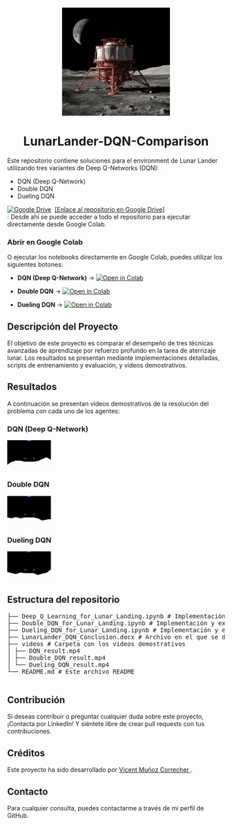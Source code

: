 
<p align="center">
  <img src="videos/lunar-lander-1rMpv0NYSmiiCGHzS4ge5g-pWlusKK_S4ONk5ZVjI1xbQ.jpeg" style="width: 250px;">
  
</p>
<h1 align="center">LunarLander-DQN-Comparison</h1>

Este repositorio contiene soluciones para el environment de Lunar Lander utilizando tres variantes de Deep Q-Networks (DQN):

- DQN (Deep Q-Network)
- Double DQN
- Dueling DQN


<p>
  <a href="https://drive.google.com/drive/folders/1-Tbos5aCdj8Qgy_Rz5d8T8tbtm-42TiF?usp=sharing" style="display: flex; align-items: center;">
    <img src="https://img.icons8.com/color/24/000000/google-drive--v2.png" alt="Google Drive" style="margin-right: 8px;"/>
    <span>[Enlace al repositorio en Google Drive]</span>
  </a>
     :  Desde ahí se puede acceder a todo el repositorio para ejecutar directamente desde Google Colab.
</p>


### Abrir en Google Colab

O ejecutar los notebooks directamente en Google Colab, puedes utilizar los siguientes botones:

- **DQN (Deep Q-Network)** ->
  [![Open in Colab](https://colab.research.google.com/assets/colab-badge.svg)]([[https://colab.research.google.com/drive/1-Tbos5aCdj8Qgy_Rz5d8T8tbtm-42TiF#scrollTo=Deep_Q_Learning_for_Lunar_Landing](https://colab.research.google.com/drive/1g4DAVYOhfjIb8CAzdKGx5XEQMDpjWdbT)])

- **Double DQN** ->
  [![Open in Colab](https://colab.research.google.com/assets/colab-badge.svg)](https://drive.google.com/file/d/1g4DAVYOhfjIb8CAzdKGx5XEQMDpjWdbT/view?usp=sharing)

- **Dueling DQN** ->
  [![Open in Colab](https://colab.research.google.com/assets/colab-badge.svg)](https://drive.google.com/file/d/1l88lvyyVGzuXTOTKDYRe1M7jURa2mm_1/view?usp=sharing)

  
## Descripción del Proyecto

El objetivo de este proyecto es comparar el desempeño de tres técnicas avanzadas de aprendizaje por refuerzo profundo en la tarea de aterrizaje lunar. Los resultados se presentan mediante implementaciones detalladas, scripts de entrenamiento y evaluación, y vídeos demostrativos.

## Resultados

A continuación se presentan vídeos demostrativos de la resolución del problema con cada uno de los agentes:

### DQN (Deep Q-Network)
<img src="videos/DQN.gif" alt="DQN" style="max-width: 20%; height: auto;">

### Double DQN
<img src="videos/Double_DQN.gif" alt="Double DQN" style="max-width: 20%; height: auto;">

### Dueling DQN
<img src="videos/Dueling_DQN.gif" alt="Dueling DQN" style="max-width: 20%; height: auto;">


## Estructura del repositorio
 <pre>
├── Deep_Q_Learning_for_Lunar_Landing.ipynb # Implementación y explicación del algoritmo DQN
├── Double_DQN_for_Lunar_Landing.ipynb # Implementación y explicación del algoritmo Double DQN
├── Dueling_DQN_for_Lunar_Landing.ipynb # Implementación y explicación del algoritmo Dueling DQN.
├── LunarLander_DQN_Conclusion.docx # Archivo en el que se documenta el proyecto y las conclusiones obtenidas
├── videos # Carpeta con los videos demostrativos
│ ├── DQN_result.mp4
│ ├── Double_DQN_result.mp4
│ └── Dueling_DQN_result.mp4
└── README.md # Este archivo README
  </pre>



<h2>Contribución</h2>

  <p>Si deseas contribuir o preguntar cualquier duda sobre este proyecto, ¡Contacta por LinkedIn! Y siéntete libre de crear pull requests con tus contribuciones.</p>

  <h2>Créditos</h2>

  <p>Este proyecto ha sido desarrollado por <a href="#"> Vicent Muñoz Correcher </a>.</p>

<h2> Contacto </h2>
Para cualquier consulta, puedes contactarme a través de mi perfil de GitHub.
